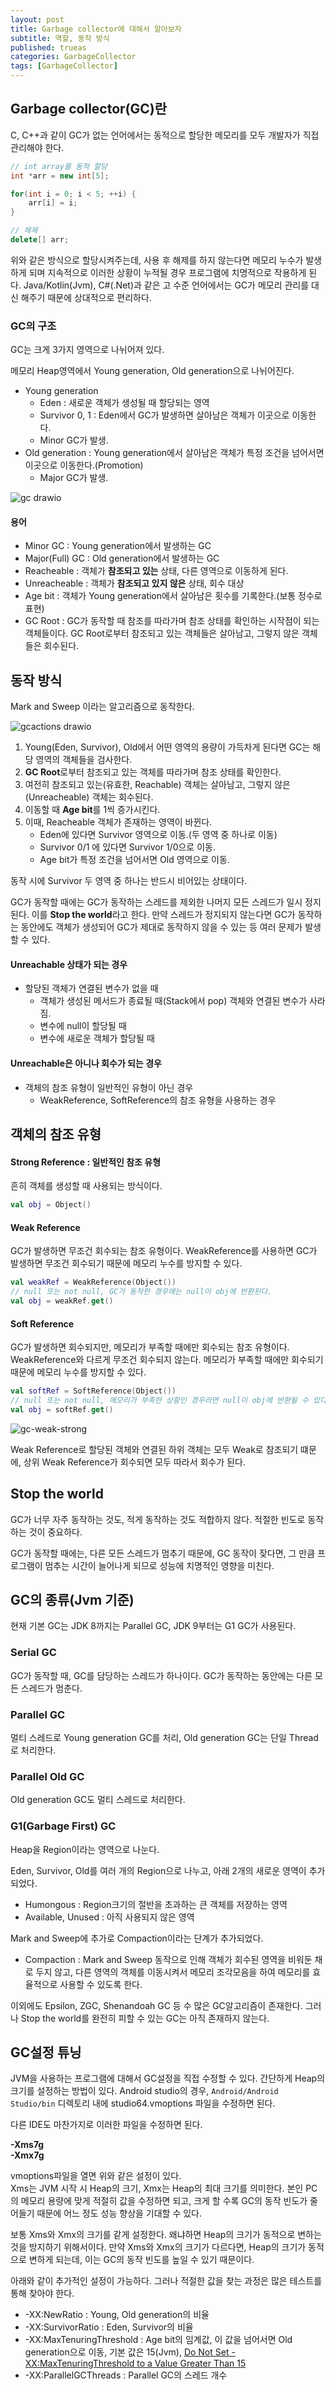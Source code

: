 ```yaml
---
layout: post
title: Garbage collector에 대해서 알아보자
subtitle: 역할, 동작 방식
published: trueas
categories: GarbageCollector
tags: [GarbageCollector]
---
```

## Garbage collector(GC)란

C, C++과 같이 GC가 없는 언어에서는 동적으로 할당한 메모리를 모두 개발자가 직접 관리해야 한다.   

```c++
// int array를 동적 할당
int *arr = new int[5];

for(int i = 0; i < 5; ++i) {
    arr[i] = i;
}

// 해제
delete[] arr;
```

위와 같은 방식으로 할당시켜주는데, 사용 후 해제를 하지 않는다면 메모리 누수가 발생하게 되며 지속적으로 이러한 상황이 누적될 경우 프로그램에 치명적으로 작용하게 된다. Java/Kotlin(Jvm), C#(.Net)과 같은 고 수준 언어에서는 GC가 메모리 관리를 대신 해주기 때문에 상대적으로 편리하다.

### GC의 구조

GC는 크게 3가지 영역으로 나뉘어져 있다.

메모리 Heap영역에서 Young generation, Old generation으로 나뉘어진다.

- Young generation
  - Eden : 새로운 객체가 생성될 때 할당되는 영역
  - Survivor 0, 1 : Eden에서 GC가 발생하면 살아남은 객체가 이곳으로 이동한다.
  - Minor GC가 발생.
- Old generation : Young generation에서 살아남은 객체가 특정 조건을 넘어서면 이곳으로 이동한다.(Promotion)
  - Major GC가 발생.

![gc drawio](https://github.com/pknujsp/android-smartdeeplink/assets/48265129/3228d5ea-f91a-496b-b67c-96456e513127)  


#### 용어

- Minor GC : Young generation에서 발생하는 GC
- Major(Full) GC : Old generation에서 발생하는 GC
- Reacheable : 객체가 **참조되고 있는** 상태, 다른 영역으로 이동하게 된다.
- Unreacheable : 객체가  **참조되고 있지 않은** 상태, 회수 대상
- Age bit : 객체가 Young generation에서 살아남은 횟수를 기록한다.(보통 정수로 표현)
- GC Root : GC가 동작할 때 참조를 따라가며 참조 상태를 확인하는 시작점이 되는 객체들이다. GC Root로부터 참조되고 있는 객체들은 살아남고, 그렇지 않은 객체들은 회수된다.

## 동작 방식

Mark and Sweep 이라는 알고리즘으로 동작한다.

![gcactions drawio](https://github.com/pknujsp/android-smartdeeplink/assets/48265129/fa314b28-01e2-4342-9ff6-89690af8c366)  


1. Young(Eden, Survivor), Old에서 어떤 영역의 용량이 가득차게 된다면 GC는 해당 영역의 객체들을 검사한다.
2. **GC Root**로부터 참조되고 있는 객체를 따라가며 참조 상태를 확인한다.
3. 여전히 참조되고 있는(유효한, Reachable) 객체는 살아남고, 그렇지 않은(Unreacheable) 객체는 회수된다.
4. 이동할 때 **Age bit**를 1씩 증가시킨다.
5. 이때, Reacheable 객체가 존재하는 영역이 바뀐다.
   - Eden에 있다면 Survivor 영역으로 이동.(두 영역 중 하나로 이동)
   - Survivor 0/1 에 있다면 Survivor 1/0으로 이동.
   - Age bit가 특정 조건을 넘어서면 Old 영역으로 이동.

동작 시에 Survivor 두 영역 중 하나는 반드시 비어있는 상태이다.

GC가 동작할 때에는 GC가 동작하는 스레드를 제외한 나머지 모든 스레드가 일시 정지된다. 이를 **Stop the world**라고 한다. 만약 스레드가 정지되지 않는다면 GC가 동작하는 동안에도 객체가 생성되어 GC가 제대로 동작하지 않을 수 있는 등 여러 문제가 발생할 수 있다.

#### Unreachable 상태가 되는 경우

- 할당된 객체가 연결된 변수가 없을 때
  - 객체가 생성된 메서드가 종료될 때(Stack에서 pop) 객체와 연결된 변수가 사라짐.
  - 변수에 null이 할당될 때
  - 변수에 새로운 객체가 할당될 때

#### Unreachable은 아니나 회수가 되는 경우

- 객체의 참조 유형이 일반적인 유형이 아닌 경우
  - WeakReference, SoftReference의 참조 유형을 사용하는 경우

## 객체의 참조 유형

#### Strong Reference : 일반적인 참조 유형

흔히 객체를 생성할 때 사용되는 방식이다.

```kotlin
val obj = Object()
```

#### Weak Reference

GC가 발생하면 무조건 회수되는 참조 유형이다. WeakReference를 사용하면 GC가 발생하면 무조건 회수되기 때문에 메모리 누수를 방지할 수 있다.


```kotlin
val weakRef = WeakReference(Object())
// null 또는 not null, GC가 동작한 경우에는 null이 obj에 반환된다.
val obj = weakRef.get()
```


#### Soft Reference

GC가 발생하면 회수되지만, 메모리가 부족할 때에만 회수되는 참조 유형이다. WeakReference와 다르게 무조건 회수되지 않는다. 메모리가 부족할 때에만 회수되기 때문에 메모리 누수를 방지할 수 있다.

```kotlin
val softRef = SoftReference(Object())
// null 또는 not null, 메모리가 부족한 상황인 경우라면 null이 obj에 반환될 수 있다.
val obj = softRef.get()
```

![gc-weak-strong](https://github.com/pknujsp/android-smartdeeplink/assets/48265129/520a7fb3-3150-4841-89db-d42b8cc655e5)  


Weak Reference로 할당된 객체와 연결된 하위 객체는 모두 Weak로 참조되기 떄문에, 상위 Weak Reference가 회수되면  모두 따라서 회수가 된다.


## Stop the world

GC가 너무 자주 동작하는 것도, 적게 동작하는 것도 적합하지 않다. 적절한 빈도로 동작하는 것이 중요하다.

GC가 동작할 때에는, 다른 모든 스레드가 멈추기 때문에, GC 동작이 잦다면, 그 만큼 프로그램이 멈추는 시간이 늘어나게 되므로 성능에 치명적인 영향을 미친다.


## GC의 종류(Jvm 기준)

현재 기본 GC는 JDK 8까지는 Parallel GC, JDK 9부터는 G1 GC가 사용된다.

### Serial GC

GC가 동작할 때, GC를 담당하는 스레드가 하나이다. GC가 동작하는 동안에는 다른 모든 스레드가 멈춘다.

### Parallel GC

멀티 스레드로 Young generation GC를 처리, Old generation GC는 단일 Thread로 처리한다.

### Parallel Old GC

Old generation GC도 멀티 스레드로 처리한다.

### G1(Garbage First) GC

Heap을 Region이라는 영역으로 나눈다.

Eden, Survivor, Old를 여러 개의 Region으로 나누고, 아래 2개의 새로운 영역이 추가되었다.

- Humongous : Region크기의 절반을 초과하는 큰 객체를 저장하는 영역
- Available, Unused : 아직 사용되지 않은 영역

Mark and Sweep에 추가로 Compaction이라는 단계가 추가되었다.

- Compaction : Mark and Sweep 동작으로 인해 객체가 회수된 영역을 비워둔 채로 두지 않고, 다른 영역의 객체를 이동시켜서 메모리 조각모음을 하여 메모리를 효율적으로 사용할 수 있도록 한다.

이외에도 Epsilon, ZGC, Shenandoah GC 등 수 많은 GC알고리즘이 존재한다. 그러나 Stop the world를 완전히 피할 수 있는 GC는 아직 존재하지 않는다.


## GC설정 튜닝

JVM을 사용하는 프로그램에 대해서 GC설정을 직접 수정할 수 있다. 간단하게 Heap의 크기를 설정하는 방법이 있다.
Android studio의 경우, `Android/Android Studio/bin` 디렉토리 내에 studio64.vmoptions 파일을 수정하면 된다.  

다른 IDE도 마찬가지로 이러한 파일을 수정하면 된다.  

**-Xms7g**  
**-Xmx7g**  

vmoptions파일을 열면 위와 같은 설정이 있다.  
Xms는 JVM 시작 시 Heap의 크기, Xmx는 Heap의 최대 크기를 의미한다.
본인 PC의 메모리 용량에 맞게 적절히 값을 수정하면 되고, 크게 할 수록 GC의 동작 빈도가 줄어들기 때문에 어느 정도 성능 향상을 기대할 수 있다.  

보통 Xms와 Xmx의 크기를 같게 설정한다. 왜냐하면 Heap의 크기가 동적으로 변하는 것을 방지하기 위해서이다. 만약 Xms와 Xmx의 크기가 다르다면, Heap의 크기가 동적으로 변하게 되는데, 이는 GC의 동작 빈도를 높일 수 있기 때문이다.  

아래와 같이 추가적인 설정이 가능하다. 그러나 적절한 값을 찾는 과정은 많은 테스트를 통해 찾아야 한다.  

- -XX:NewRatio : Young, Old generation의 비율
- -XX:SurvivorRatio : Eden, Survivor의 비율
- -XX:MaxTenuringThreshold : Age bit의 임계값, 이 값을 넘어서면 Old generation으로 이동, 기본 값은 15(Jvm), [Do Not Set -XX:MaxTenuringThreshold to a Value Greater Than 15](https://support.oracle.com/knowledge/Middleware/1283267_1.html)
- -XX:ParallelGCThreads : Parallel GC의 스레드 개수
